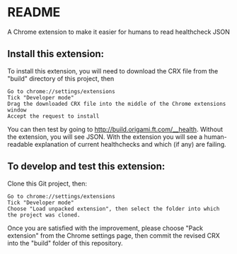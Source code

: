 # README
A Chrome extension to make it easier for humans to read healthcheck JSON

## Install this extension:
To install this extension, you will need to download the CRX file from the "build" directory of this project, then

	Go to chrome://settings/extensions
	Tick "Developer mode"
	Drag the downloaded CRX file into the middle of the Chrome extensions window
	Accept the request to install

You can then test by going to http://build.origami.ft.com/__health.  Without the extension, you will see JSON.  With the extension you will see a human-readable explanation of current healthchecks and which (if any) are failing.


## To develop and test this extension:
Clone this Git project, then:

	Go to chrome://settings/extensions
	Tick "Developer mode"
	Choose "Load unpacked extension", then select the folder into which the project was cloned.

Once you are satisfied with the improvement, please choose "Pack extension" from the Chrome settings page, then commit the revised CRX into the "build" folder of this repository.
